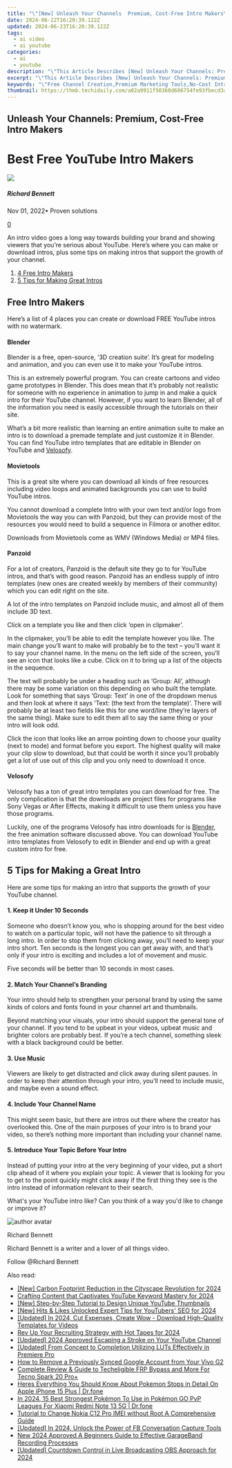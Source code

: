 ```yaml
---
title: "\"[New] Unleash Your Channels  Premium, Cost-Free Intro Makers\""
date: 2024-06-22T16:20:39.122Z
updated: 2024-06-23T16:20:39.122Z
tags:
  - ai video
  - ai youtube
categories:
  - ai
  - youtube
description: "\"This Article Describes [New] Unleash Your Channels: Premium, Cost-Free Intro Makers\""
excerpt: "\"This Article Describes [New] Unleash Your Channels: Premium, Cost-Free Intro Makers\""
keywords: "\"Free Channel Creation,Premium Marketing Tools,No-Cost Intros,Exclusive Market Tools,Entry Point Strategies,Affordable Marketing,Cost-Free Promos\""
thumbnail: https://thmb.techidaily.com/a02a9911f50368d686754fe93fbecd3af42fa753760f192f422f0660350e151b.jpg
---
```


## Unleash Your Channels: Premium, Cost-Free Intro Makers

# Best Free YouTube Intro Makers

![](https://images.wondershare.com/filmora/article-images/richard-bennett.jpg)

##### Richard Bennett

 Nov 01, 2022• Proven solutions

[0](#commentsBoxSeoTemplate)

An intro video goes a long way towards building your brand and showing viewers that you’re serious about YouTube. Here’s where you can make or download intros, plus some tips on making intros that support the growth of your channel.

1. [4 Free Intro Makers](#makers)
2. [5 Tips for Making Great Intros](#tips)

## Free Intro Makers

Here’s a list of 4 places you can create or download FREE YouTube intros with no watermark.

#### Blender

Blender is a free, open-source, ‘3D creation suite’. It’s great for modeling and animation, and you can even use it to make your YouTube intros.

This is an extremely powerful program. You can create cartoons and video game prototypes in Blender. This does mean that it’s probably not realistic for someone with no experience in animation to jump in and make a quick intro for their YouTube channel. However, if you want to learn Blender, all of the information you need is easily accessible through the tutorials on their site.

What’s a bit more realistic than learning an entire animation suite to make an intro is to download a premade template and just customize it in Blender. You can find YouTube intro templates that are editable in Blender on YouTube and [Velosofy](#velosofy).

#### Movietools

This is a great site where you can download all kinds of free resources including video loops and animated backgrounds you can use to build YouTube intros.

You cannot download a complete Intro with your own text and/or logo from Movietools the way you can with Panzoid, but they can provide most of the resources you would need to build a sequence in Filmora or another editor.

Downloads from Movietools come as WMV (Windows Media) or MP4 files.

#### Panzoid

 For a lot of creators, Panzoid is the default site they go to for YouTube intros, and that’s with good reason. Panzoid has an endless supply of intro templates (new ones are created weekly by members of their community) which you can edit right on the site.

A lot of the intro templates on Panzoid include music, and almost all of them include 3D text.

Click on a template you like and then click ‘open in clipmaker’.

In the clipmaker, you’ll be able to edit the template however you like. The main change you’ll want to make will probably be to the text – you’ll want it to say your channel name. In the menu on the left side of the screen, you’ll see an icon that looks like a cube. Click on it to bring up a list of the objects in the sequence.

The text will probably be under a heading such as ‘Group: All’, although there may be some variation on this depending on who built the template. Look for something that says ‘Group: Text’ in one of the dropdown menus and then look at where it says ‘Text: (the text from the template)’. There will probably be at least two fields like this for one word/line (they’re layers of the same thing). Make sure to edit them all to say the same thing or your intro will look odd.

Click the icon that looks like an arrow pointing down to choose your quality (next to mode) and format before you export. The highest quality will make your clip slow to download, but that could be worth it since you’ll probably get a lot of use out of this clip and you only need to download it once.

#### Velosofy

Velosofy has a ton of great intro templates you can download for free. The only complication is that the downloads are project files for programs like Sony Vegas or After Effects, making it difficult to use them unless you have those programs.

Luckily, one of the programs Velosofy has intro downloads for is [Blender](#blender), the free animation software discussed above. You can download YouTube intro templates from Velosofy to edit in Blender and end up with a great custom intro for free.

## 5 Tips for Making a Great Intro

Here are some tips for making an intro that supports the growth of your YouTube channel.

#### 1\. Keep it Under 10 Seconds

Someone who doesn’t know you, who is shopping around for the best video to watch on a particular topic, will not have the patience to sit through a long intro. In order to stop them from clicking away, you’ll need to keep your intro short. Ten seconds is the longest you can get away with, and that’s only if your intro is exciting and includes a lot of movement and music.

Five seconds will be better than 10 seconds in most cases.

#### 2\. Match Your Channel’s Branding

Your intro should help to strengthen your personal brand by using the same kinds of colors and fonts found in your channel art and thumbnails.

Beyond matching your visuals, your intro should support the general tone of your channel. If you tend to be upbeat in your videos, upbeat music and brighter colors are probably best. If you’re a tech channel, something sleek with a black background could be better.

#### 3\. Use Music

Viewers are likely to get distracted and click away during silent pauses. In order to keep their attention through your intro, you’ll need to include music, and maybe even a sound effect.

#### 4\. Include Your Channel Name

This might seem basic, but there are intros out there where the creator has overlooked this. One of the main purposes of your intro is to brand your video, so there’s nothing more important than including your channel name.

#### 5\. Introduce Your Topic Before Your Intro

Instead of putting your intro at the very beginning of your video, put a short clip ahead of it where you explain your topic. A viewer that is looking for you to get to the point quickly might click away if the first thing they see is the intro instead of information relevant to their search.

 What's your YouTube intro like? Can you think of a way you'd like to change or improve it?

![author avatar](https://images.wondershare.com/filmora/article-images/richard-bennett.jpg)

Richard Bennett

Richard Bennett is a writer and a lover of all things video.

Follow @Richard Bennett


<ins class="adsbygoogle"
     style="display:block"
     data-ad-format="autorelaxed"
     data-ad-client="ca-pub-7571918770474297"
     data-ad-slot="1223367746"></ins>



<ins class="adsbygoogle"
     style="display:block"
     data-ad-client="ca-pub-7571918770474297"
     data-ad-slot="8358498916"
     data-ad-format="auto"
     data-full-width-responsive="true"></ins>

<span class="atpl-alsoreadstyle">Also read:</span>
<div><ul>
<li><a href="https://youtube-sure.techidaily.com/arbon-footprint-reduction-in-the-cityscape-revolution-for-2024/"><u>[New] Carbon Footprint Reduction in the Cityscape Revolution for 2024</u></a></li>
<li><a href="https://youtube-sure.techidaily.com/ing-content-that-captivates-youtube-keyword-mastery-for-2024/"><u>Crafting Content that Captivates  YouTube Keyword Mastery for 2024</u></a></li>
<li><a href="https://youtube-sure.techidaily.com/tep-by-step-tutorial-to-design-unique-youtube-thumbnails/"><u>[New] Step-by-Step Tutorial to Design Unique YouTube Thumbnails</u></a></li>
<li><a href="https://youtube-sure.techidaily.com/its-and-likes-unlocked-expert-tips-for-youtubers-seo-for-2024/"><u>[New] Hits & Likes Unlocked  Expert Tips for YouTubers' SEO for 2024</u></a></li>
<li><a href="https://youtube-sure.techidaily.com/ed-in-2024-cut-expenses-create-wow-download-high-quality-templates-for-videos/"><u>[Updated] In 2024, Cut Expenses, Create Wow - Download High-Quality Templates for Videos</u></a></li>
<li><a href="https://youtube-sure.techidaily.com/p-your-recruiting-strategy-with-hot-tapes-for-2024/"><u>Rev Up Your Recruiting Strategy with Hot Tapes for 2024</u></a></li>
<li><a href="https://youtube-sure.techidaily.com/ed-2024-approved-escaping-a-stroke-on-your-youtube-channel/"><u>[Updated] 2024 Approved  Escaping a Stroke on Your YouTube Channel</u></a></li>
<li><a href="https://some-techniques.techidaily.com/updated-from-concept-to-completion-utilizing-luts-effectively-in-premiere-pro/"><u>[Updated] From Concept to Completion  Utilizing LUTs Effectively in Premiere Pro</u></a></li>
<li><a href="https://unlock-android.techidaily.com/how-to-remove-a-previously-synced-google-account-from-your-vivo-g2-by-drfone-android/"><u>How to Remove a Previously Synced Google Account from Your Vivo G2</u></a></li>
<li><a href="https://unlock-android.techidaily.com/complete-review-and-guide-to-techeligible-frp-bypass-and-more-for-tecno-spark-20-proplus-by-drfone-android/"><u>Complete Review & Guide to Techeligible FRP Bypass and More For Tecno Spark 20 Pro+</u></a></li>
<li><a href="https://ios-pokemon-go.techidaily.com/heres-everything-you-should-know-about-pokemon-stops-in-detail-on-apple-iphone-15-plus-drfone-by-drfone-virtual-ios/"><u>Heres Everything You Should Know About Pokemon Stops in Detail On Apple iPhone 15 Plus | Dr.fone</u></a></li>
<li><a href="https://android-pokemon-go.techidaily.com/in-2024-15-best-strongest-pokemon-to-use-in-pokemon-go-pvp-leagues-for-xiaomi-redmi-note-13-5g-drfone-by-drfone-virtual-android/"><u>In 2024, 15 Best Strongest Pokémon To Use in Pokémon GO PvP Leagues For Xiaomi Redmi Note 13 5G | Dr.fone</u></a></li>
<li><a href="https://sim-unlock.techidaily.com/tutorial-to-change-nokia-c12-pro-imei-without-root-a-comprehensive-guide-by-drfone-android/"><u>Tutorial to Change Nokia C12 Pro IMEI without Root A Comprehensive Guide</u></a></li>
<li><a href="https://screen-sharing-recording.techidaily.com/updated-in-2024-unlock-the-power-of-fb-conversation-capture-tools/"><u>[Updated] In 2024, Unlock the Power of FB Conversation Capture Tools</u></a></li>
<li><a href="https://sound-tweaking.techidaily.com/new-2024-approved-a-beginners-guide-to-effective-garageband-recording-processes/"><u>New 2024 Approved A Beginners Guide to Effective GarageBand Recording Processes</u></a></li>
<li><a href="https://video-screen-grab.techidaily.com/updated-countdown-control-in-live-broadcasting-obs-approach-for-2024/"><u>[Updated] Countdown Control in Live Broadcasting  OBS Approach for 2024</u></a></li>
</ul></div>
